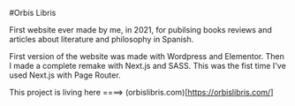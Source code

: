 #Orbis Libris

First website ever made by me, in 2021, for pubilsing books reviews and articles about literature and philosophy in Spanish.

First version of the website was made with Wordpress and Elementor. Then I made a complete remake with Next.js and SASS. This was the fist time I've used Next.js with Page Router.

This project is living here ====> (orbislibris.com)[https://orbislibris.com/]
